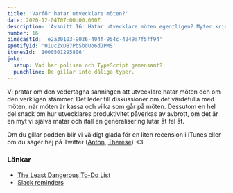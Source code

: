 ```yaml
---
title: 'Varför hatar utvecklare möten?'
date: 2020-12-04T07:00:00.000Z
description: 'Avsnitt 16: Hatar utvecklare möten egentligen? Myter kring utvecklares produktivitet, generaliseringar som gått snett och mycket annat.'
number: 16
pinecastId: 'e2a30103-9036-404f-954c-4249a7f5ff94'
spotifyId: '0iUcZxDB7PbSbdUo6dJPMS'
itunesId: '1000501295806'
joke:
  setup: Vad har polisen och TypeScript gemensamt?
  punchline: De gillar inte dåliga typer.
---
```


Vi pratar om den vedertagna sanningen att utvecklare hatar möten och om den verkligen stämmer.
Det leder till diskussioner om det värdefulla med möten, när möten är kassa och vilka som går på möten. Dessutom en hel del snack om hur utvecklares produktivitet påverkas av avbrott, om det är en myt vi själva matar och ifall en generalisering lutar åt fel åt.

Om du gillar podden blir vi väldigt glada för en liten recension i iTunes eller om du säger hej på Twitter ([Anton](https://twitter.com/Awnton), [Therése](https://twitter.com/tkomstadius)) <3

### Länkar

- [The Least Dangerous To-Do List](https://theleastdangeroustodolist.com)
- [Slack reminders](https://slack.com/intl/en-se/help/articles/208423427-Set-a-reminder)
